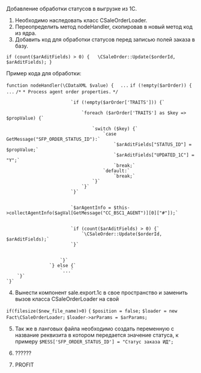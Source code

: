 Добавление обработки статусов в выгрузке из 1С.

1. Необходимо наследовать класс CSaleOrderLoader.
2. Переопределить метод nodeHandler, скопировав в новый метод код из ядра.
3. Добавить код  для обработки статусов перед записью полей заказа в базу.

` if (count($arAditFields) > 0) {   \CSaleOrder::Update($orderId, $arAditFields); } `

Пример кода для обработки:

`function nodeHandler(\CDataXML $value) {  `
`...`
            `if (!empty($arOrder)) {`
              `...`
                            `/*`
                             `* Process agent order properties.`
                             `*/`


                            `if (!empty($arOrder['TRAITS'])) {`

                                `foreach ($arOrder['TRAITS'] as $key => $propValue) {`

                                    `switch ($key) {`
                                        `case GetMessage("SFP_ORDER_STATUS_ID"):`
                                            `$arAditFields["STATUS_ID"] = $propValue;`
                                            `$arAditFields["UPDATED_1C"] = "Y";`
                                            `break;`
                                        `default:`
                                            `break;`
                                    `}`
                                `}`
                            `}`


                            `$arAgentInfo = $this->collectAgentInfo($agVal[GetMessage("CC_BSC1_AGENT")][0]["#"]);`


                            `if (count($arAditFields) > 0) {`
                                `\CSaleOrder::Update($orderId, $arAditFields);`
                            `}`


                        `}`
                    `} else {`
                        `...`
        `}`
    `}`



4. Вынести компонент sale.export.1c в свое пространство и заменить вызов класса CSaleOrderLoader на свой

`if(filesize($new_file_name)>0)`
		`{`
			`$position = false;`
			`$loader = new Fact\CSaleOrderLoader;`
			`$loader->arParams = $arParams;`

5. Так же в ланговых файла необходимо создать переменную с название реквизита в котором передается значение статуса, к примеру `$MESS['SFP_ORDER_STATUS_ID'] = "Статус заказа ИД";`

6. ??????
7. PROFIT